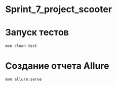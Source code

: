 # Sprint_7_project_scooter

# Запуск тестов
```
mvn clean test
```


# Создание отчета Allure
```
mvn allure:serve
```

